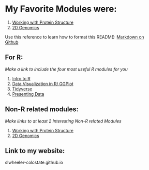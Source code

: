 # My Favorite Modules were:

1. [Working with Protein Structure](modules/09_Working_With_Protein_Structures)
2. [2D Genomics](modules/11_2D_Genomics)
   
Use this reference to learn how to format this README: [Markdown on Github](https://docs.github.com/en/get-started/writing-on-github/getting-started-with-writing-and-formatting-on-github/basic-writing-and-formatting-syntax)

## For R:

*Make a link to include the four most useful R modules for you*
1. [Intro to R](modules/02_RStudio)
2. [Data Visualization in R/ GGPlot](modules/05_GGplot_Visualization)
3. [Tidyverse](modules/04_Tidyverse)
4. [Presenting Data](modules/10_Presenting_Data)

## Non-R related modules:

*Make links to at least 2 Interesting Non-R related Modules*

1. [Working with Protein Structure](modules/09_Working_With_Protein_Structures)
2. [2D Genomics](modules/11_2D_Genomics)

## Link to my website:

slwheeler-colostate.github.io
